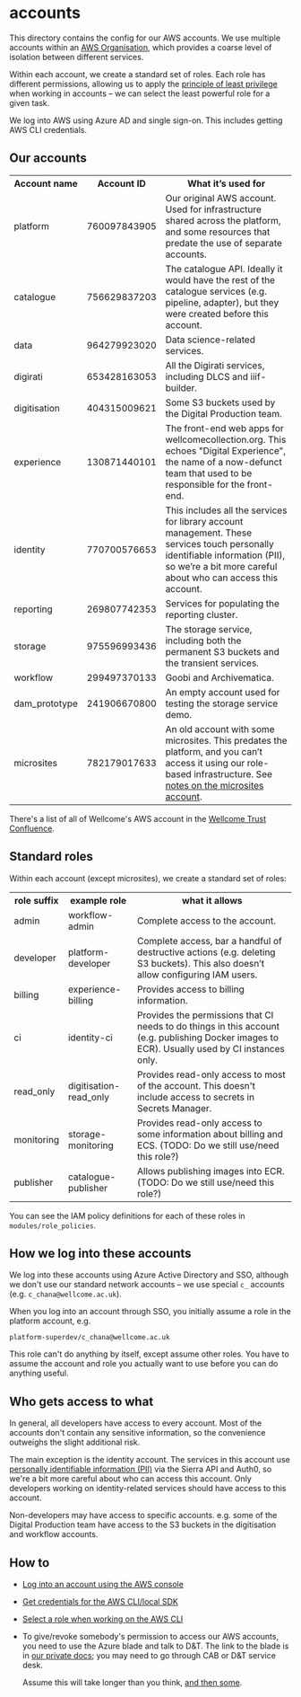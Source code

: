 # accounts

This directory contains the config for our AWS accounts.
We use multiple accounts within an [AWS Organisation], which provides a coarse level of isolation between different services.

Within each account, we create a standard set of roles.
Each role has different permissions, allowing us to apply the [principle of least privilege][privilege] when working in accounts – we can select the least powerful role for a given task.

We log into AWS using Azure AD and single sign-on.
This includes getting AWS CLI credentials.

[AWS Organisation]: https://docs.aws.amazon.com/organizations/latest/userguide/orgs_manage_accounts.html
[privilege]: https://en.wikipedia.org/wiki/Principle_of_least_privilege



## Our accounts

<table id="accounts">
  <tr>
    <th>Account name</th>
    <th>Account ID</th>
    <th>What it&rsquo;s used for</th>
  </tr>
  <tr>
    <td>platform</td>
    <td>760097843905</td>
    <td>
      Our original AWS account.
      Used for infrastructure shared across the platform, and some resources that predate the use of separate accounts.
    </td>
  </tr>
  <tr>
    <td>catalogue</td>
    <td>756629837203</td>
    <td>
      The catalogue API.
      Ideally it would have the rest of the catalogue services (e.g. pipeline, adapter), but they were created before this account.
    </td>
  </tr>
  <tr>
    <td>data</td>
    <td>964279923020</td>
    <td>Data science-related services.</td>
  </tr>
  <tr>
    <td>digirati</td>
    <td>653428163053</td>
    <td>All the Digirati services, including DLCS and iiif-builder.</td>
  </tr>
  <tr>
    <td>digitisation</td>
    <td>404315009621</td>
    <td>Some S3 buckets used by the Digital Production team.</td>
  </tr>
  <tr>
    <td>experience</td>
    <td>130871440101</td>
    <td>
      The front-end web apps for wellcomecollection.org.
      This echoes "Digital Experience", the name of a now-defunct team that used to be responsible for the front-end.
    </td>
  </tr>
  <tr>
    <td>identity</td>
    <td>770700576653</td>
    <td>
      This includes all the services for library account management.
      These services touch personally identifiable information (PII), so we&rsquo;re a bit more careful about who can access this account.
    </td>
  </tr>
  <tr>
    <td>reporting</td>
    <td>269807742353</td>
    <td>
      Services for populating the reporting cluster.
    </td>
  </tr>
  <tr>
    <td>storage</td>
    <td>975596993436</td>
    <td>
      The storage service, including both the permanent S3 buckets and the transient services.
    </td>
  </tr>
  <tr>
    <td>workflow</td>
    <td>299497370133</td>
    <td>Goobi and Archivematica.</td>
  </tr>

  <tr>
    <td>dam_prototype</td>
    <td>241906670800</td>
    <td>
      An empty account used for testing the storage service demo.
    </td>
  </tr>
  <tr>
    <td>microsites</td>
    <td>782179017633</td>
    <td>
      An old account with some microsites.
      This predates the platform, and you can&rsquo;t access it using our role-based infrastructure.
      See <a href="./docs/microsites.md">notes on the microsites account</a>.
    </td>
  </tr>
</table>

There's a list of all of Wellcome's AWS account in the [Wellcome Trust Confluence](https://wellcometrust.atlassian.net/wiki/spaces/INF/pages/719618052/AWS+Account+List).

## Standard roles

Within each account (except microsites), we create a standard set of roles:

<table id="roles">
  <tr>
    <th>role suffix</th>
    <th>example role</th>
    <th>what it allows</th>
  </tr>
  <tr>
    <td>admin</td>
    <td>workflow-admin</td>
    <td>
      Complete access to the account.
    </td>
  </tr>
  <tr>
    <td>developer</td>
    <td>platform-developer</td>
    <td>
      Complete access, bar a handful of destructive actions (e.g. deleting S3 buckets).
      This also doesn&rsquo;t allow configuring IAM users.
    </td>
  </tr>
  <tr>
    <td>billing</td>
    <td>experience-billing</td>
    <td>
      Provides access to billing information.
    </td>
  </tr>
  <tr>
    <td>ci</td>
    <td>identity-ci</td>
    <td>
      Provides the permissions that CI needs to do things in this account (e.g. publishing Docker images to ECR).
      Usually used by CI instances only.
    </td>
  </tr>
  <tr>
    <td>read_only</td>
    <td>digitisation-read_only</td>
    <td>
      Provides read-only access to most of the account.
      This doesn't include access to secrets in Secrets Manager.
    </td>
  </tr>
  <tr>
    <td>monitoring</td>
    <td>storage-monitoring</td>
    <td>
      Provides read-only access to some information about billing and ECS.
      (TODO: Do we still use/need this role?)
    </td>
  </tr>
  <tr>
    <td>publisher</td>
    <td>catalogue-publisher</td>
    <td>
      Allows publishing images into ECR.
      (TODO: Do we still use/need this role?)
    </td>
  </tr>
</table>

You can see the IAM policy definitions for each of these roles in `modules/role_policies`.

## How we log into these accounts

We log into these accounts using Azure Active Directory and SSO, although we don't use our standard network accounts – we use special `c_` accounts (e.g. `c_chana@wellcome.ac.uk`).

When you log into an account through SSO, you initially assume a role in the platform account, e.g.

```
platform-superdev/c_chana@wellcome.ac.uk
```

This role can't do anything by itself, except assume other roles.
You have to assume the account and role you actually want to use before you can do anything useful.

## Who gets access to what

In general, all developers have access to every account.
Most of the accounts don't contain any sensitive information, so the convenience outweighs the slight additional risk.

The main exception is the identity account.
The services in this account use [personally identifiable information (PII)][pii] via the Sierra API and Auth0, so we're a bit more careful about who can access this account.
Only developers working on identity-related services should have access to this account.

Non-developers may have access to specific accounts.
e.g. some of the Digital Production team have access to the S3 buckets in the digitisation and workflow accounts.

[pii]: https://en.wikipedia.org/wiki/Personal_data

## How to

*   [Log into an account using the AWS console](docs/console-login.md)

*   [Get credentials for the AWS CLI/local SDK](docs/cli-credentials.md)

*   [Select a role when working on the AWS CLI](docs/cli-roles.md)

*   To give/revoke somebody's permission to access our AWS accounts, you need to use the Azure blade and talk to D&T.
    The link to the blade is in [our private docs](https://github.com/wellcomecollection/private-docs/blob/main/account-config.md); you may need to go through CAB or D&T service desk.

    Assume this will take longer than you think, [and then some](https://en.wikipedia.org/wiki/Hofstadter%27s_law).
